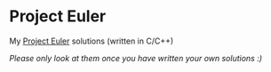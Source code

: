 # Project Euler
My [Project Euler](https://projecteuler.net/) solutions (written in C/C++)

*Please only look at them once you have written your own solutions :)*
